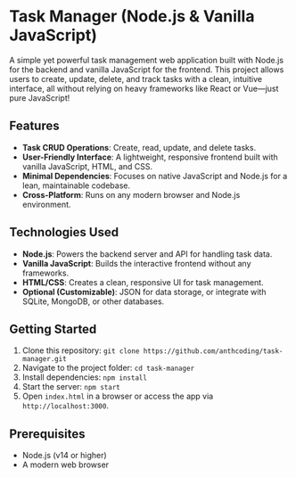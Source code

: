 # Task Manager (Node.js & Vanilla JavaScript)

A simple yet powerful task management web application built with Node.js for the backend and vanilla JavaScript for the frontend. This project allows users to create, update, delete, and track tasks with a clean, intuitive interface, all without relying on heavy frameworks like React or Vue—just pure JavaScript!

## Features
- **Task CRUD Operations**: Create, read, update, and delete tasks.
- **User-Friendly Interface**: A lightweight, responsive frontend built with vanilla JavaScript, HTML, and CSS.
- **Minimal Dependencies**: Focuses on native JavaScript and Node.js for a lean, maintainable codebase.
- **Cross-Platform**: Runs on any modern browser and Node.js environment.

## Technologies Used
- **Node.js**: Powers the backend server and API for handling task data.
- **Vanilla JavaScript**: Builds the interactive frontend without any frameworks.
- **HTML/CSS**: Creates a clean, responsive UI for task management.
- **Optional (Customizable)**: JSON for data storage, or integrate with SQLite, MongoDB, or other databases.

## Getting Started
1. Clone this repository: `git clone https://github.com/anthcoding/task-manager.git`
2. Navigate to the project folder: `cd task-manager`
3. Install dependencies: `npm install`
4. Start the server: `npm start`
5. Open `index.html` in a browser or access the app via `http://localhost:3000`.

## Prerequisites
- Node.js (v14 or higher)
- A modern web browser
